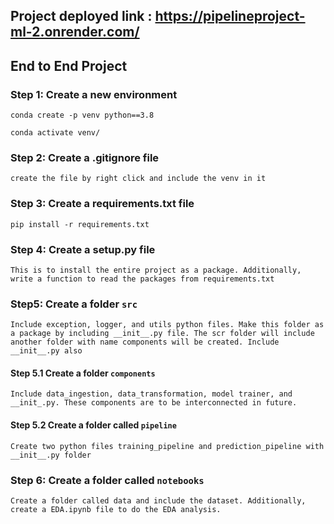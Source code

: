## Project deployed link : https://pipelineproject-ml-2.onrender.com/

## End to End Project

### Step 1: Create a new environment

```
conda create -p venv python==3.8

conda activate venv/
```
### Step 2: Create a .gitignore file

```
create the file by right click and include the venv in it
```

### Step 3: Create a requirements.txt file 
```
pip install -r requirements.txt
```

### Step 4: Create a setup.py file 
```
This is to install the entire project as a package. Additionally, write a function to read the packages from requirements.txt
```

### Step5: Create a folder `src` 
```
Include exception, logger, and utils python files. Make this folder as a package by including __init__.py file. The scr folder will include another folder with name components will be created. Include __init__.py also 
```
#### Step 5.1 Create a folder `components`

```
Include data_ingestion, data_transformation, model trainer, and __init_.py. These components are to be interconnected in future. 
```
#### Step 5.2 Create a folder called `pipeline`
```
Create two python files training_pipeline and prediction_pipeline with __init__.py folder
``` 

### Step 6: Create a folder called `notebooks` 
```
Create a folder called data and include the dataset. Additionally, create a EDA.ipynb file to do the EDA analysis.
```
